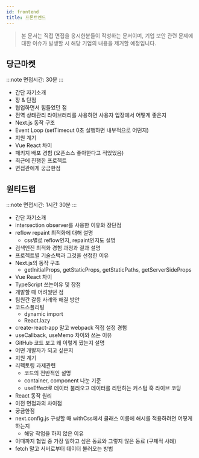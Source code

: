 ```yaml
---
id: frontend
title: 프론트엔드
---
```


> 본 문서는 직접 면접을 응시한분들이 작성하는 문서이며, 기업 보안 관련 문제에 대한 이슈가 발생할 시 해당 기업의 내용을 제거할 예정입니다.

## 당근마켓

:::note
면접시간: 30분
:::

- 간단 자기소개
- 장 & 단점
- 협업하면서 힘들었던 점
- 전역 상태관리 라이브러리를 사용하면 사용자 입장에서 어떻게 좋은지
- Next.js 동작 구조
- Event Loop (setTimeout 0초 실행하면 내부적으로 어떤지)
- 지원 계기
- Vue React 차이
- 패키지 배포 경험 (오픈소스 좋아한다고 적었었음)
- 최근에 진행한 프로젝트
- 면접관에게 궁금한점

## 원티드랩

:::note
면접시간: 1시간 30분
:::

- 간단 자기소개
- intersection observer를 사용한 이유와 장단점
- reflow repaint 최적화에 대해 설명
  - css별로 reflow인지, repaint인지도 설명
- 검색엔진 최적화 경험 과정과 결과 설명
- 프로젝트별 기술스택과 그것을 선정한 이유
- Next.js의 동작 구조
  - getInitialProps, getStaticProps, getStaticPaths, getServerSideProps
- Vue React 차이
- TypeScript 쓰는이유 및 장점
- 개발할 때 어려웠던 점
- 팀원간 갈등 사례와 해결 방안
- 코드스플리팅
  - dynamic import
  - React.lazy
- create-react-app 말고 webpack 직접 설정 경험
- useCallback, useMemo 차이와 쓰는 이유
- GitHub 코드 보고 왜 이렇게 짰는지 설명
- 어떤 개발자가 되고 싶은지
- 지원 계기
- 리펙토링 과제관련
  - 코드의 전반적인 설명
  - container, component 나눈 기준
  - useEffect로 데이터 불러오고 데이터를 리턴하는 커스텀 훅 라이브 코딩
- React 동작 원리
- 이전 면접과의 차이점
- 궁금한점
- next.config.js 구성할 때 withCss에서 클래스 이름에 해시를 적용하려면 어떻게 하는지
  - 해당 작업을 하지 않은 이유
- 이때까지 협업 중 가장 일하고 싶은 동료와 그렇지 않은 동료 (구체적 사례)
- fetch 말고 서버로부터 데이터 불러오는 방법

